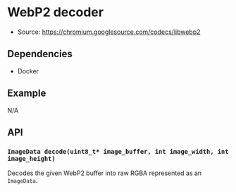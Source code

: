 # WebP2 decoder

- Source: <https://chromium.googlesource.com/codecs/libwebp2>

## Dependencies

- Docker

## Example

N/A

## API

### `ImageData decode(uint8_t* image_buffer, int image_width, int image_height)`

Decodes the given WebP2 buffer into raw RGBA represented as an `ImageData`.
